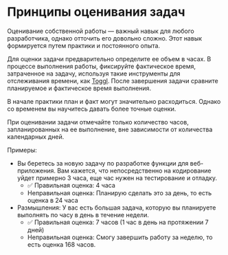 # Принципы оценивания задач

Оценивание собственной работы — важный навык для любого разработчика, однако отточить его довольно сложно. Этот навык формируется путем практики и постоянного опыта.

Для оценки задачи предварительно определите ее объем в часах. В процессе выполнения работы, фиксируйте фактическое время, затраченное на задачу, используя такие инструменты для отслеживания времени, как [Toggl](https://toggl.com/). После завершения задачи сравните планируемое и фактическое время выполнения.

В начале практики план и факт могут значительно расходиться. Однако со временем вы научитесь давать более точные оценки.

При оценивании задачи отмечайте только количество часов, запланированных на ее выполнение, вне зависимости от количества календарных дней.

Примеры:

- Вы беретесь за новую задачу по разработке функции для веб-приложения. Вам кажется, что непосредственно на кодирование уйдет примерно 3 часа, еще час нужен на тестирование и отладку.
  - ✅ Правильная оценка: 4 часа
  - Неправильная оценка: Планирую сделать это за день, то есть оценка в 24 часа
- Размышления: У вас есть большая задача, которую вы планируете выполнять по часу в день в течение недели.
  - ✅ Правильная оценка: 7 часов (1 час в день на протяжении 7 дней)
  - Неправильная оценка: Смогу завершить работу за неделю, то есть оценка 168 часов.
